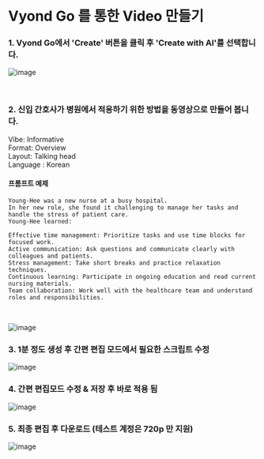 # Vyond Go 를 통한 Video 만들기
### 1. Vyond Go에서 'Create' 버튼을 클릭 후 'Create with AI'를 선택합니다.

![image](https://github.com/lormadus/chatgpt-handson/assets/14273433/b030b331-75c2-43fa-a689-f82ef0126d81)

<br>

### 2. 신입 간호사가 병원에서 적응하기 위한 방법을 동영상으로 만들어 봅니다.<br>
Vibe: Informative <br>
Format: Overview <br>
Layout: Talking head <br>
Language : Korean <br>
#### <p>프롬프트 예제</p>

```
Young-Hee was a new nurse at a busy hospital.
In her new role, she found it challenging to manage her tasks and handle the stress of patient care.
Young-Hee learned:

Effective time management: Prioritize tasks and use time blocks for focused work.
Active communication: Ask questions and communicate clearly with colleagues and patients.
Stress management: Take short breaks and practice relaxation techniques.
Continuous learning: Participate in ongoing education and read current nursing materials.
Team collaboration: Work well with the healthcare team and understand roles and responsibilities.
```
<br>

![image](https://github.com/lormadus/chatgpt-handson/assets/14273433/7271b845-27d5-40c9-a3c5-490c6f424ce1)

### 3. 1분 정도 생성 후 간편 편집 모드에서 필요한 스크립트 수정 <br> 

![image](https://github.com/lormadus/chatgpt-handson/assets/14273433/a1c91ce1-cace-4cb5-9a0a-55a757337cb4)

### 4. 간편 편집모드 수정 & 저장 후 바로 적용 됨
![image](https://github.com/lormadus/chatgpt-handson/assets/14273433/309243cc-91ba-496c-abb4-f0219fea1274)

### 5. 최종 편집 후 다운로드 (테스트 계정은 720p 만 지원)
![image](https://github.com/lormadus/chatgpt-handson/assets/14273433/2176d757-09a6-4094-bec8-bc7d11750687)
